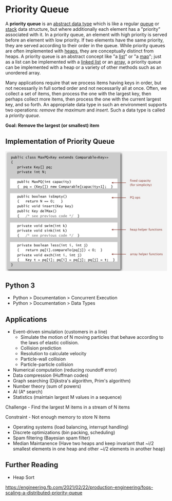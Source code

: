 # Priority Queue

A **priority queue** is an [abstract data type](https://en.wikipedia.org/wiki/Abstract_data_type) which is like a regular [queue](https://en.wikipedia.org/wiki/Queue_(abstract_data_type)) or [stack](https://en.wikipedia.org/wiki/Stack_(abstract_data_type)) data structure, but where additionally each element has a "priority" associated with it. In a priority queue, an element with high priority is served before an element with low priority. If two elements have the same priority, they are served according to their order in the queue.
While priority queues are often implemented with [heaps](https://en.wikipedia.org/wiki/Heap_(data_structure)), they are conceptually distinct from heaps. A priority queue is an abstract concept like "a [list](https://en.wikipedia.org/wiki/List_(abstract_data_type))" or "a [map](https://en.wikipedia.org/wiki/Associative_array)"; just as a list can be implemented with a [linked list](https://en.wikipedia.org/wiki/Linked_list) or an [array](https://en.wikipedia.org/wiki/Array_data_structure), a priority queue can be implemented with a heap or a variety of other methods such as an unordered array.

Many applications require that we process items having keys in order, but not necessarily in full sorted order and not necessarily all at once. Often, we collect a set of items, then process the one with the largest key, then perhaps collect more items, then process the one with the current largest key, and so forth. An appropriate data type in such an environment supports two operations: *remove the maximum* and *insert*. Such a data type is called a *priority queue*.

**Goal: Remove the largest (or smallest) item**

## Implementation of Priority Queue

![image](../../media/Priority-Queue-image1.jpg)

## Python 3

- Python > Documentation > Concurrent Execution
- Python > Documentation > Data Types

## Applications

- Event-driven simulation (customers in a line)
  - Simulate the motion of N moving particles that behave according to the laws of elastic collision.
  - Collision prediction
  - Resolution to calculate velocity
  - Particle-wall collision
  - Particle-particle collision
- Numerical computation (reducing roundoff error)
- Data compression (Huffman codes)
- Graph searching (Dijkstra's algorithm, Prim's algorithm)
- Number theory (sum of powers)
- AI (A* search)
- Statistics (maintain largest M values in a sequence)

Challenge - Find the largest M items in a stream of N items

Constraint - Not enough memory to store N items

- Operating systems (load balancing, interrupt handling)
- Discrete optimizations (bin packing, scheduling)
- Spam filtering (Bayesian spam filter)
- Median Maintanence (Have two heaps and keep invariant that ~i/2 smallest elements in one heap and other ~i/2 elements in another heap)

## Further Reading

- Heap Sort

<https://engineering.fb.com/2021/02/22/production-engineering/foqs-scaling-a-distributed-priority-queue>

